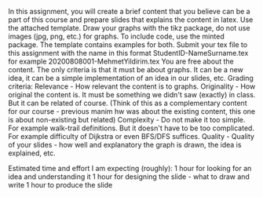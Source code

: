 In this assignment, you will create a brief content that you believe can be a part of this course and prepare slides that explains the content in latex. Use the attached template. Draw your graphs with the tikz package, do not use images (jpg, png, etc.) for graphs. To include code, use the minted package. The template contains examples for both.
Submit your tex file to this assignment with the name in this format StudentID-NameSurname.tex for example 20200808001-MehmetYildirim.tex
You are free about the content. The only criteria is that it must be about graphs. It can be a new idea, it can be a simple implementation of an idea in our slides, etc.
Grading criteria:
Relevance - How relevant the content is to graphs.
Originality - How original the content is. It must be something we didn't saw (exactly) in class. But it can be related of course. (Think of this as a complementary content for our course - previous manim hw was about the existing content, this one is about non-existing but related)
Complexity - Do not make it too simple. For example walk-trail definitions. But it doesn't have to be too complicated. For example difficulty of Dijkstra or even BFS/DFS suffices.
Quality - Quality of your slides - how well and explanatory the graph is drawn, the idea is explained, etc.

Estimated time and effort I am expecting (roughly):
1 hour for looking for an idea and understanding it
1 hour for designing the slide - what to draw and write
1 hour to produce the slide
